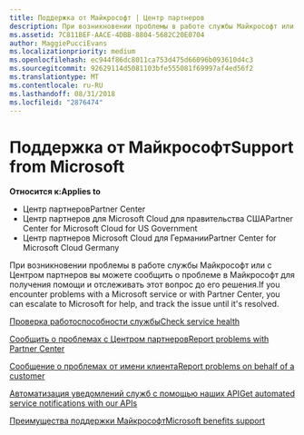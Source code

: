 ```yaml
---
title: Поддержка от Майкрософт | Центр партнеров
description: При возникновении проблемы в работе службы Майкрософт или с Центром партнеров вы можете сообщить о проблеме в Майкрософт для получения помощи и отслеживать этот вопрос до его решения.
ms.assetid: 7C811BEF-AACE-4DBB-8804-5682C20E0704
author: MaggiePucciEvans
ms.localizationpriority: medium
ms.openlocfilehash: ec944f86dc8011ca753d475d66096b093610d4c3
ms.sourcegitcommit: 92629114d5081103bfe555081f69997af4ed56f2
ms.translationtype: MT
ms.contentlocale: ru-RU
ms.lasthandoff: 08/31/2018
ms.locfileid: "2876474"
---
```

# <a name="support-from-microsoft"></a><span data-ttu-id="5be8e-103">Поддержка от Майкрософт</span><span class="sxs-lookup"><span data-stu-id="5be8e-103">Support from Microsoft</span></span>

**<span data-ttu-id="5be8e-104">Относится к:</span><span class="sxs-lookup"><span data-stu-id="5be8e-104">Applies to</span></span>**

-  <span data-ttu-id="5be8e-105">Центр партнеров</span><span class="sxs-lookup"><span data-stu-id="5be8e-105">Partner Center</span></span>
-  <span data-ttu-id="5be8e-106">Центр партнеров для Microsoft Cloud для правительства США</span><span class="sxs-lookup"><span data-stu-id="5be8e-106">Partner Center for Microsoft Cloud for US Government</span></span>
-  <span data-ttu-id="5be8e-107">Центр партнеров Microsoft Cloud для Германии</span><span class="sxs-lookup"><span data-stu-id="5be8e-107">Partner Center for Microsoft Cloud Germany</span></span>

<span data-ttu-id="5be8e-108">При возникновении проблемы в работе службы Майкрософт или с Центром партнеров вы можете сообщить о проблеме в Майкрософт для получения помощи и отслеживать этот вопрос до его решения.</span><span class="sxs-lookup"><span data-stu-id="5be8e-108">If you encounter problems with a Microsoft service or with Partner Center, you can escalate to Microsoft for help, and track the issue until it's resolved.</span></span>

[<span data-ttu-id="5be8e-109">Проверка работоспособности службы</span><span class="sxs-lookup"><span data-stu-id="5be8e-109">Check service health</span></span>](check-service-health.md)

[<span data-ttu-id="5be8e-110">Сообщить о проблемах с Центром партнеров</span><span class="sxs-lookup"><span data-stu-id="5be8e-110">Report problems with Partner Center</span></span>](report-problems-with-partner-center.md)

[<span data-ttu-id="5be8e-111">Сообщение о проблемах от имени клиента</span><span class="sxs-lookup"><span data-stu-id="5be8e-111">Report problems on behalf of a customer</span></span>](report-problems-on-behalf-of-a-customer.md)

[<span data-ttu-id="5be8e-112">Автоматизация уведомлений служб с помощью наших API</span><span class="sxs-lookup"><span data-stu-id="5be8e-112">Get automated service notifications with our APIs</span></span>](get-automated-service-notifications-with-our-apis.md)

[<span data-ttu-id="5be8e-113">Преимущества поддержки Майкрософт</span><span class="sxs-lookup"><span data-stu-id="5be8e-113">Microsoft benefits support</span></span>](https://partner.microsoft.com/support/contact-support)

 

 



